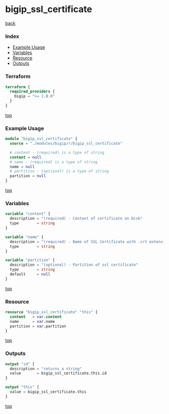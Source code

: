 # bigip_ssl_certificate

[back](../bigip.md)

### Index

- [Example Usage](#example-usage)
- [Variables](#variables)
- [Resource](#resource)
- [Outputs](#outputs)

### Terraform

```terraform
terraform {
  required_providers {
    bigip = ">= 1.8.0"
  }
}
```

[top](#index)

### Example Usage

```terraform
module "bigip_ssl_certificate" {
  source = "./modules/bigip/r/bigip_ssl_certificate"

  # content - (required) is a type of string
  content = null
  # name - (required) is a type of string
  name = null
  # partition - (optional) is a type of string
  partition = null
}
```

[top](#index)

### Variables

```terraform
variable "content" {
  description = "(required) - Content of certificate on Disk"
  type        = string
}

variable "name" {
  description = "(required) - Name of SSL Certificate with .crt extension"
  type        = string
}

variable "partition" {
  description = "(optional) - Partition of ssl certificate"
  type        = string
  default     = null
}
```

[top](#index)

### Resource

```terraform
resource "bigip_ssl_certificate" "this" {
  content   = var.content
  name      = var.name
  partition = var.partition
}
```

[top](#index)

### Outputs

```terraform
output "id" {
  description = "returns a string"
  value       = bigip_ssl_certificate.this.id
}

output "this" {
  value = bigip_ssl_certificate.this
}
```

[top](#index)